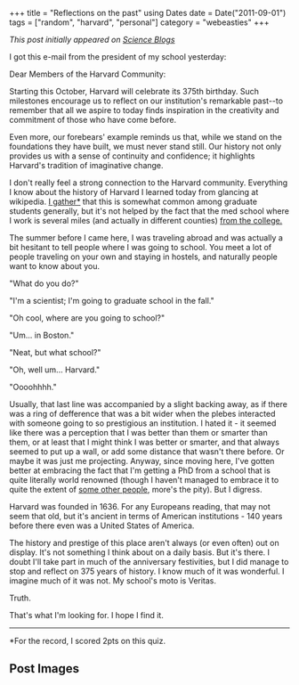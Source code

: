 +++
title = "Reflections on the past"
using Dates
date = Date("2011-09-01")
tags = ["random", "harvard", "personal"]
category = "webeasties"
+++

_This post initially appeared on [Science Blogs](http://scienceblogs.com/webeasties)_

I got this e-mail from the president of my school yesterday:

Dear Members of the Harvard Community:

Starting this October, Harvard will celebrate its 375th birthday.  Such milestones encourage us to reflect on our institution's remarkable past--to remember that all we aspire to today finds inspiration in the creativity and commitment of those who have come before.

Even more, our forebears' example reminds us that, while we stand on the foundations they have built, we must never stand still.  Our history not only provides us with a sense of continuity and confidence; it highlights Harvard's tradition of imaginative change.

I don't really feel a strong connection to the Harvard community. Everything I know about the history of Harvard I learned today from glancing at wikipedia. [I gather*](http://www.phdcomics.com/comics.php?f=1402) that this is somewhat common among graduate students generally, but it's not helped by the fact that the med school where I work is several miles (and actually in different counties) [from the college.](http://maps.google.com/maps/ms?msid=210190931036176032885.0004abd0f9706daefc3a5&msa=0&ll=42.359559,-71.076221&spn=0.086509,0.178871)

The summer before I came here, I was traveling abroad and was actually a bit hesitant to tell people where I was going to school. You meet a lot of people traveling on your own and staying in hostels, and naturally people want to know about you.

"What do you do?"

"I'm a scientist; I'm going to graduate school in the fall."

"Oh cool, where are you going to school?"

"Um... in Boston."

"Neat, but what school?"

"Oh, well um... Harvard."

"Oooohhhh."

Usually, that last line was accompanied by a slight backing away, as if there was a ring of defference that was a bit wider when the plebes interacted with someone going to so prestigious an institution. I hated it - it seemed like there was a perception that I was better than them or smarter than them, or at least that I might think I was better or smarter, and that always seemed to put up a wall, or add some distance that wasn't there before.   Or maybe it was just me projecting. 
Anyway, since moving here, I've gotten better at embracing the fact that I'm getting a PhD from a school that is quite literally world renowned (though I haven't managed to embrace it to quite the extent of  [some other people](http://scienceblogs.com/gregladen/about.php), more's the pity). But I digress.

Harvard was founded in 1636. For any Europeans reading, that may not seem that old, but it's ancient in terms of American institutions - 140 years before there even was a United States of America. 

The history and prestige of this place aren't always (or even often) out on display. It's not something I think about on a daily basis. But it's there. I doubt I'll take part in much of the anniversary festivities, but I did manage to stop and reflect on 375 years of history. I know much of it was wonderful. I imagine much of it was not. My school's moto is Veritas.

Truth.

That's what I'm looking for. I hope I find it.

---

*For the record, I scored 2pts on this quiz.

      
  

 ## Post Images


